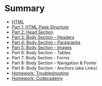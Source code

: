# Summary

* [HTML](README.md)
* [Part 1: HTML Page Structure](project.md)
* [Part 2: Head Section](part_2_head_section.md)
* [Part 3: Body Section - Headers](part_3_body_section_headers.md)
* [Part 4: Body Section - Paragraphs](part_4_body_section_-_paragraphs.md)
* [Part 5: Body Section - Images](part_5_body_section_-_images.md)
* Part 6: Body Section - Tables
* Part 7: Body Section - Forms
* Part 8: Body Section - Navigation & Footer
* Part 8: Body Section - Anchors (aka Links)
* [Homework: Troubleshooting](troubleshooting.md)
* [Homework: Codecademy](homework.md)

